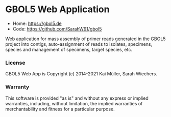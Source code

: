 # GBOL5 Web Application 

- Home: https://gbol5.de
- Code: https://github.com/SarahW91/gbol5


Web application for mass assembly of primer reads generated in the GBOL5 project into contigs, auto-assignment of reads to isolates, specimens, species and management of specimens, target species, etc.


### License

GBOL5 Web App is Copyright (c) 2014-2021 Kai Müller, Sarah Wiechers.

### Warranty

This software is provided "as is" and without any express or implied
warranties, including, without limitation, the implied warranties of
merchantability and fitness for a particular purpose.